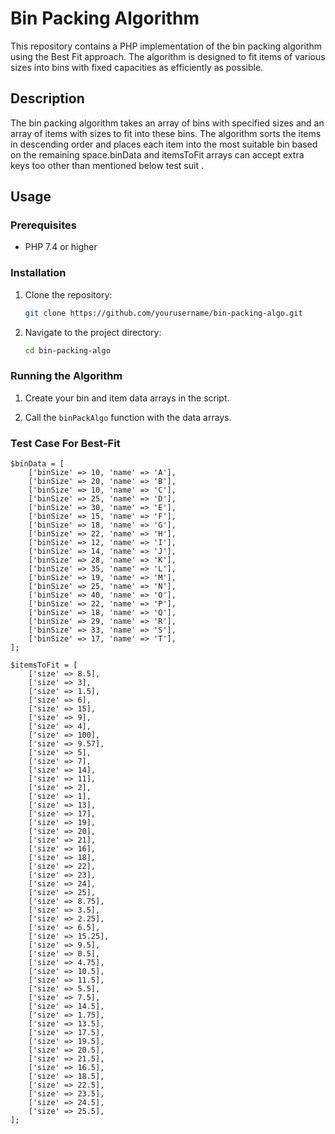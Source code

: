 # Bin Packing Algorithm

This repository contains a PHP implementation of the bin packing algorithm using the Best Fit approach. The algorithm is designed to fit items of various sizes into bins with fixed capacities as efficiently as possible.

## Description

The bin packing algorithm takes an array of bins with specified sizes and an array of items with sizes to fit into these bins. The algorithm sorts the items in descending order and places each item into the most suitable bin based on the remaining space.binData and itemsToFit arrays can accept extra keys too other than mentioned below test suit .

## Usage

### Prerequisites

- PHP 7.4 or higher

### Installation

1. Clone the repository:

    ```bash
    git clone https://github.com/yourusername/bin-packing-algo.git
    ```

2. Navigate to the project directory:

    ```bash
    cd bin-packing-algo
    ```

### Running the Algorithm

1. Create your bin and item data arrays in the script.

2. Call the `binPackAlgo` function with the data arrays.

### Test Case For Best-Fit
```
$binData = [
    ['binSize' => 10, 'name' => 'A'],
    ['binSize' => 20, 'name' => 'B'],
    ['binSize' => 10, 'name' => 'C'],
    ['binSize' => 25, 'name' => 'D'],
    ['binSize' => 30, 'name' => 'E'],
    ['binSize' => 15, 'name' => 'F'],
    ['binSize' => 18, 'name' => 'G'],
    ['binSize' => 22, 'name' => 'H'],
    ['binSize' => 12, 'name' => 'I'],
    ['binSize' => 14, 'name' => 'J'],
    ['binSize' => 28, 'name' => 'K'],
    ['binSize' => 35, 'name' => 'L'],
    ['binSize' => 19, 'name' => 'M'],
    ['binSize' => 25, 'name' => 'N'],
    ['binSize' => 40, 'name' => 'O'],
    ['binSize' => 22, 'name' => 'P'],
    ['binSize' => 18, 'name' => 'Q'],
    ['binSize' => 29, 'name' => 'R'],
    ['binSize' => 33, 'name' => 'S'],
    ['binSize' => 17, 'name' => 'T'],
];

$itemsToFit = [
    ['size' => 8.5],
    ['size' => 3],
    ['size' => 1.5],
    ['size' => 6],
    ['size' => 15],
    ['size' => 9],
    ['size' => 4],
    ['size' => 100],
    ['size' => 9.57],
    ['size' => 5],
    ['size' => 7],
    ['size' => 14],
    ['size' => 11],
    ['size' => 2],
    ['size' => 1],
    ['size' => 13],
    ['size' => 17],
    ['size' => 19],
    ['size' => 20],
    ['size' => 21],
    ['size' => 16],
    ['size' => 18],
    ['size' => 22],
    ['size' => 23],
    ['size' => 24],
    ['size' => 25],
    ['size' => 8.75],
    ['size' => 3.5],
    ['size' => 2.25],
    ['size' => 6.5],
    ['size' => 15.25],
    ['size' => 9.5],
    ['size' => 0.5],
    ['size' => 4.75],
    ['size' => 10.5],
    ['size' => 11.5],
    ['size' => 5.5],
    ['size' => 7.5],
    ['size' => 14.5],
    ['size' => 1.75],
    ['size' => 13.5],
    ['size' => 17.5],
    ['size' => 19.5],
    ['size' => 20.5],
    ['size' => 21.5],
    ['size' => 16.5],
    ['size' => 18.5],
    ['size' => 22.5],
    ['size' => 23.5],
    ['size' => 24.5],
    ['size' => 25.5],
];

```
